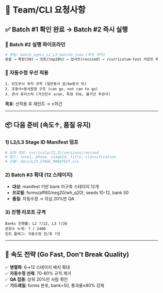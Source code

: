 # 📨 Team/CLI 요청사항

## ✅ Batch #1 확인 완료 → Batch #2 즉시 실행

### 🚀 **Batch #2 실행 파이프라인**
```bash
# 파일: batch_specs_L2_L3_batch2.json (루트 위치)
분할 → 확장(50) → 린트(top20%) → 업서트(revised) → /curriculum-test 카운트 확인
```

### 🔧 **자동수정 우선 적용**
```
1. 빈도부사 위치 규칙 (일반동사 앞/be동사 뒤)
2. 조동사+동사원형 구조 (can go, not can to go)  
3. 관사 휴리스틱 (가산단수 a/an, 특정 the, 불가산 무관사)
```
**목표**: 선적용 후 재린트 → ≤15건

---

## 📦 다음 준비 (속도↑, 품질 유지)

### 1) **L2/L3 Stage ID Manifest 덤프**
```bash
# 요청 경로: curricula/{2,3}/versions/revised
# 필드: level, phase, stageId, title, classification
# 산출: docs/L23_STAGE_MANIFEST.csv
```

### 2) **Batch #3 확대 (12 스테이지)**
- **대상**: manifest 기반 bank 미구축 스테이지 12개
- **프로필**: forms(aff60/neg20/wh_q20), seeds 10-12, bank 50
- **품질**: 자동수정 → 의심 20%만 QA

### 3) **진행 리포트 규격**
```
Banks 진행률: L2 ?/22, L3 ?/26
문장수 누계: ? / 2400  
린트 플래그: 자동수정 전/후 ?건
```

---

## 🎯 **속도 전략 (Go Fast, Don't Break Quality)**

✅ **병렬화**: 6→12 스테이지 배치 확대  
✅ **자동수정 선제**: 70-80% 규칙 제거  
✅ **QA 집중**: 상위 20%만 사람 확인  
✅ **가드레일**: forms 분포, bank=50, 통과율≥80% 강제